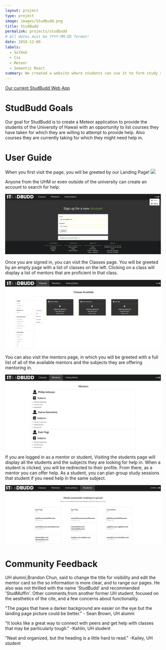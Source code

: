 ```yaml
---
layout: project
type: project
image: images/Studbudd.png
title: StudBudd
permalink: projects/studbudd
# All dates must be YYYY-MM-DD format!
date: 2018-12-09
labels:
  - GitHub
  - Css
  - Meteor
  - Semantic React
summary: We created a website where students can use it to form study session or find tutors to help them in subject.
---
```


[Our current StudBudd Web App](http://studbudd.meteorapp.com/#/)

# StudBudd Goals

Our goal for StudBudd is to create a Meteor application to provide the students of  the University of Hawaii with an opportunity to list courses they have taken for which they are willing to attempt to provide help. Also courses they are currently taking for which they might need help in.

# User Guide

When you first visit the page, you will be greeted by our Landing Page!
<img src="images/MS3-LP.png">

Anyone from the UHM or even outside of the university can create an account to search for help.

<img src="images/MS3-SIGNUP.png">

Once you are signed in, you can visit the Classes page. You will be greeted by an empty page with a list of classes on the left. Clicking on a class will display a list of mentors that are proficient in that class.

<img src="images/MS3-CLASS.png">

You can also visit the mentors page, in which you will be greeted with a full list of all of the available mentors and the subjects they are offering mentoring in. 

<img src="images/MS3-MENTOR.png">

If you are logged in as a mentor or student, Visiting the students page will display all the students and the subjects they are looking for help in. When a student is clicked, you will be redirected to their profile. From there, as a mentor you can offer help. As a student, you can plan group study sessions that student if you need help in the same subject.

<img src="images/MS3-STUDENT.png">

# Community Feedback
UH alumni,Brandon Chun, said to change the title for visibility and edit the mentor card so the so information is more clear, and to range our pages. He also was not thrilled with the name 'StudBudd' and recommended 'StudMuffin'. Other comments,from another former UH student, focused on the aesthetics of the cite, and a few concerns about functionality. 

"The pages that have a darker background are easier on the eye but the landing page picture could be better." - Sean Brown, UH alumni 

"It looks like a great way to connect with peers and get help with classes that may be particularly tough." -Kahlin, UH student 

"Neat and organized, but the heading is a little hard to read." -Kailey, UH student 
